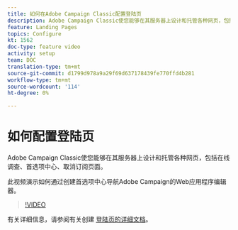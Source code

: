 ```yaml
---
title: 如何在Adobe Campaign Classic配置登陆页
description: Adobe Campaign Classic使您能够在其服务器上设计和托管各种网页，包括在线调查、首选项中心、取消订阅页面。 此视频演示如何通过创建首选项中心导航Adobe Campaign的Web应用程序编辑器。
feature: Landing Pages
topics: Configure
kt: 1562
doc-type: feature video
activity: setup
team: DOC
translation-type: tm+mt
source-git-commit: d1799d978a9a29f69d637178439fe770ffd4b281
workflow-type: tm+mt
source-wordcount: '114'
ht-degree: 0%

---
```



# 如何配置登陆页

Adobe Campaign Classic使您能够在其服务器上设计和托管各种网页，包括在线调查、首选项中心、取消订阅页面。

此视频演示如何通过创建首选项中心导航Adobe Campaign的Web应用程序编辑器。

>[!VIDEO](https://video.tv.adobe.com/v/25041?quality=12)

有关详细信息，请参阅有关创建 [登陆页的详细文档](https://docs.adobe.com/content/help/en/campaign-classic/using/designing-content/editing-html-content/creating-a-landing-page.html)。
